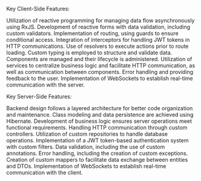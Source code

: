 Key Client-Side Features:

Utilization of reactive programming for managing data flow asynchronously using RxJS.
Development of reactive forms with data validation, including custom validators.
Implementation of routing, using guards to ensure conditional access.
Integration of interceptors for handling JWT tokens in HTTP communications.
Use of resolvers to execute actions prior to route loading.
Custom typing is employed to structure and validate data.
Components are managed and their lifecycle is administered.
Utilization of services to centralize business logic and facilitate HTTP communication, as well as communication between components.
Error handling and providing feedback to the user.
Implementation of WebSockets to establish real-time communication with the server.


Key Server-Side Features:

Backend design follows a layered architecture for better code organization and maintenance.
Class modeling and data persistence are achieved using Hibernate.
Development of business logic ensures server operations meet functional requirements.
Handling HTTP communication through custom controllers.
Utilization of custom repositories to handle database operations.
Implementation of a JWT token-based authentication system with custom filters.
Data validation, including the use of custom annotations.
Error handling, including the creation of custom exceptions.
Creation of custom mappers to facilitate data exchange between entities and DTOs.
Implementation of WebSockets to establish real-time communication with the client.
